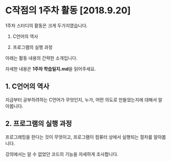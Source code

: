 # C작점의 1주차 활동 [2018.9.20]

1주차 스터디의 활동은 크게 두가지였습니다.

1. C언어의 역사

2. 프로그램의 실행 과정

아래는 활동 내용의 간략한 소개입니다.

자세한 내용은 **1주차 학습일지.md**을 읽어주세요.

## 1. C언어의 역사

지금부터 공부하려하는 C언어가 무엇인지, 누가, 어떤 의도로 만들었는지에 대해서 알아봅니다.

## 2. 프로그램의 실행 과정

프로그래밍을 한다는 것이 무엇이고, 프로그램이 컴퓨터 상에서 실행되는 절차를 알아봅니다.

강의에서는 알 수 없었던 코드의 기능을 자세하게 조사합니다.
